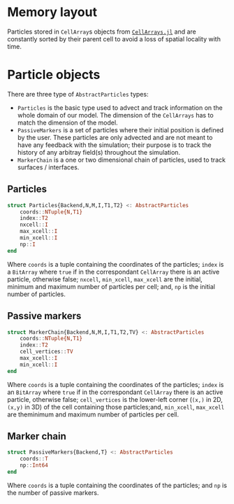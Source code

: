 # Memory layout

Particles stored in `CellArray`s objects from [`CellArrays.jl`](https://github.com/omlins/CellArrays.jl) and are constantly sorted by their parent cell to avoid a loss of spatial locality with time.

# Particle objects

There are three type of `AbstractParticles` types:

- `Particles` is the basic type used to advect and track information on the whole domain of our model. The dimension of the `CellArrays` has to match the dimension of the model.
- `PassiveMarkers` is a set of particles where their initial position is defined by the user. These particles are only advected and are not meant to have any feedback with the simulation; their purpose is to track the history of any arbitray field(s) throughout the simulation.
- `MarkerChain` is a one or two dimensional chain of particles, used to track surfaces / interfaces.

## Particles
```julia
struct Particles{Backend,N,M,I,T1,T2} <: AbstractParticles
    coords::NTuple{N,T1}
    index::T2
    nxcell::I
    max_xcell::I
    min_xcell::I
    np::I
end
```
Where `coords` is a tuple containing the coordinates of the particles; `index` is a `BitArray` where `true` if in the correspondant `CellArray` there is an active particle, otherwise false; `nxcell`, `min_xcell`, `max_xcell` are the initial, minimum and maximum number of particles per cell; and, `np` is the initial number of particles.
    
## Passive markers
```julia
struct MarkerChain{Backend,N,M,I,T1,T2,TV} <: AbstractParticles
    coords::NTuple{N,T1}
    index::T2
    cell_vertices::TV 
    max_xcell::I
    min_xcell::I
end
```
Where `coords` is a tuple containing the coordinates of the particles; `index` is an `BitArray` where `true` if in the correspondant `CellArray` there is an active particle, otherwise false; `cell_vertices` is the lower-left corner (`(x,)` in 2D, `(x,y)` in 3D) of the cell containing those particles;and, `min_xcell`, `max_xcell` are theminimum and maximum number of particles per cell.

## Marker chain
```julia
struct PassiveMarkers{Backend,T} <: AbstractParticles
    coords::T
    np::Int64
end
```
Where `coords` is a tuple containing the coordinates of the particles; and `np` is the number of passive markers.
